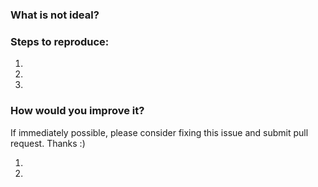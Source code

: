 ### What is not ideal?


### Steps to reproduce:
1.
2.
3.

### How would you improve it?

If immediately possible, please consider fixing this issue and submit pull request. Thanks :)

1. 
2. 

